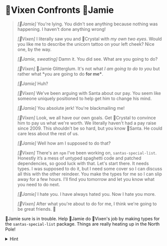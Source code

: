 # 🌟Vixen Confronts 🪩Jamie

> _[🪩Jamie]_ You're lying. You didn't see anything because nothing was happening. I haven't done anything wrong!
>
> _[🌟Vixen]_ I literally saw you and 💋Crystal with _my own two eyes_. Would you like me to describe the unicorn tattoo on your left cheek? Nice one, by the way.
>
> _[🪩Jamie, sweating]_ Damn it. You did see. What are you going to do?
>
> _[🌟Vixen]_ 🪩Jamie Glitterglum. It's not what _I am going to do to you_ but rather what \*you are going to do **for me\***.
>
> _[🪩Jamie]_ Huh?
>
> _[🌟Vixen]_ We've been arguing with Santa about our pay. You seem like someone uniquely positioned to help get him to change his mind.
>
> _[🪩Jamie]_ You absolute jerk! You're blackmailing me!
>
> _[🌟Vixen]_ Look, we all have our own goals. Get 💋Crystal to convince him to pay us what we're worth. We literally haven't had a pay raise since 2009. This shouldn't be so hard, but you know 🎅Santa. He could care less about the rest of us.
>
> _[🪩Jamie]_ Well how am I supposed to do that?
>
> _[🌟Vixen]_ There's an `npm` I've been working on, `santas-special-list`. Honestly it’s a mess of untyped spaghetti code and patched dependencies, so good luck with that. Let's start there. It needs types. I was supposed to do it, but I need some cover so I can discuss all this with the other reindeer. You make the types for me so I can slip away for a few hours. I'll find you tomorrow and let you know what you need to do next.
>
> _[🪩Jamie]_ I hate you. I have always hated you. Now I hate you more.
>
> _[🌟Vixen]_ After what you're about to do for me, I think we're going to be great friends. 🖤

🪩Jamie sure is in trouble. Help 🪩Jamie do 🌟Vixen's job by making types for the `santas-special-list` package. Things are really heating up in the North Pole!

<details>
  <summary>Hint</summary>

What do you do, in TypeScript, if you have a situation where there's an `npm` you'd like to use but it doesn't have types? You need some way to declare types for that node module.

</details>
